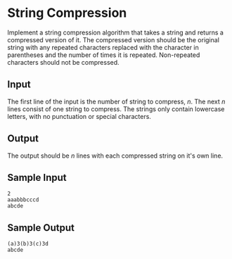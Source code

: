 # String Compression

Implement a string compression algorithm that takes a string and returns a
compressed version of it. The compressed version should be the original string
with any repeated characters replaced with the character in parentheses and the
number of times it is repeated. Non-repeated characters should not be
compressed.

## Input

The first line of the input is the number of string to compress, $n$. The next
$n$ lines consist of one string to compress. The strings only contain lowercase
letters, with no punctuation or special characters.

## Output

The output should be $n$ lines with each compressed string on it's own line.

## Sample Input

```
2
aaabbbcccd
abcde
```

## Sample Output

```
(a)3(b)3(c)3d
abcde
```
